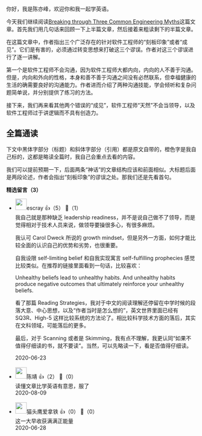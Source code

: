 你好，我是陈亦峰，欢迎你和我一起学英语。

今天我们继续阅读[Breaking through Three Common Engineering Myths](https://www.infoq.com/articles/breaking-through-engineering-myths/)这篇文章。首先我们用几句话来回顾一下上半篇文章，然后接着来粗读剩下的半篇文章。

在这篇文章中，作者指出三个广泛存在的针对软件工程师的“刻板印象”或者“成见”。它们是有害的，必须通过转变思想来打破这三个谬误。作者对这三个谬误进行了逐一讲解。

第一个是软件工程师不会沟通，因为软件工程师大都内向，内向的人不善于沟通。但是，内向和外向的性格，本身和善不善于沟通之间没有必然联系，但幸福健康的生活的确需要良好的沟通能力。作者进而介绍了两种沟通技能，学会倾听和复杂问题简单说，并分别提供了练习的方法。

接下来，我们再来看其他两个错误的“成见”，软件工程师“天然”不会当领导，以及软件工程师过于讲逻辑而不具有创造力。

## 全篇通读

下文中黑体字部分（标题）和斜体字部分（引用）都是原文自带的，橙色字是我自己标的，这都是略读全篇时，我自己会重点去看的内容。

我们可以提前预期一下，后面两条“神话”的文章结构应该和前面相似。大标题后面是两段论述，作者会指出“刻板印象”的谬误之处。那我们还是先看首句。
<div><strong>精选留言（3）</strong></div><ul>
<li><img src="https://static001.geekbang.org/account/avatar/00/0f/92/6d/becd841a.jpg" width="30px"><span>escray</span> 👍（5） 💬（1）<div>我自己就是那种缺乏 leadership readiness，并不是说自己做不了领导，而是觉得相对于技术人员来说，做领导要操很多心，有很多麻烦。

我认可 Carol Dweck 所说的 growth mindset，但是另外一方面，如何才能比较全面的认识自己的优势和劣势，也很重要。

自我设限 self-limiting belief 和自我实现寓言 self-fulfilling prophecies 感觉比较类似。在推荐的链接里面看到一句话，比较喜欢：

Unhealthy beliefs lead to unhealthy habits. And  unhealthy habits produce negative outcomes that ultimately reinforce your unhealthy beliefs.

看了那篇 Reading Strategies，我对于中文的阅读理解还停留在中学时候的段落大意、中心思想，以及“作者当时是怎么想的”，英文世界里面已经有 SQ3R、High-5 这样比较系统的方法论了。相比较科学技术方面的落后，其实在文科领域，可能落后的更多。

最后，对于 Scanning 或者是 Skimming，我有点不理解，我更认同“如果不值得仔细读的书，就不要读”。当然，可以先略读一下，看是否值得仔细读。</div>2020-06-23</li><br/><li><img src="https://static001.geekbang.org/account/avatar/00/11/82/1a/64ec25ff.jpg" width="30px"><span>陈靖</span> 👍（2） 💬（0）<div>读懂文章比学英语有意思，服了</div>2020-08-09</li><br/><li><img src="https://static001.geekbang.org/account/avatar/00/10/e0/26/4942a09e.jpg" width="30px"><span>猫头鹰爱拿铁</span> 👍（0） 💬（0）<div>这一大早收获满满正能量</div>2020-06-28</li><br/>
</ul>